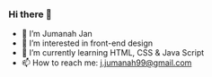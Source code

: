 ### Hi there 👋

- 👯 I’m Jumanah Jan
- 👀 I’m interested in front-end design 
- 🌱 I’m currently learning HTML, CSS & Java Script
- 📫 How to reach me: j.jumanah99@gmail.com



<!--
**J-Jumanah/J-Jumanah** is a ✨ _special_ ✨ repository because its `README.md` (this file) appears on your GitHub profile.

Here are some ideas to get you started:

- 🔭 I’m currently working on ...
- 🌱 I’m currently learning ...
- 👯 I’m looking to collaborate on ...
- 🤔 I’m looking for help with ...
- 💬 Ask me about ...
- 📫 How to reach me: ...
- 💞️ I’m looking to collaborate on ...
- 😄 Pronouns: ...
- ⚡ Fun fact: ...


- 👯 I’m Jumanah Jan
- 👀 I’m interested in front-end design 
- 🌱 I’m currently learning HTML, CSS & Java Script
- 🔭 I’m currently working on my Senior Project
- 📫 How to reach me: j.jumanah99@gmail.com
-->


